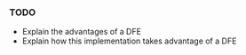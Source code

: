 ### TODO
* Explain the advantages of a DFE
* Explain how this implementation takes advantage of a DFE
